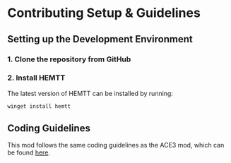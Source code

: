 # Contributing Setup & Guidelines

## Setting up the Development Environment
### 1. Clone the repository from GitHub
### 2. Install HEMTT
The latest version of HEMTT can be installed by running:
```cmd
winget install hemtt
```

## Coding Guidelines
This mod follows the same coding guidelines as the ACE3 mod, which can be found [here](https://ace3.acemod.org/wiki/development/coding-guidelines).